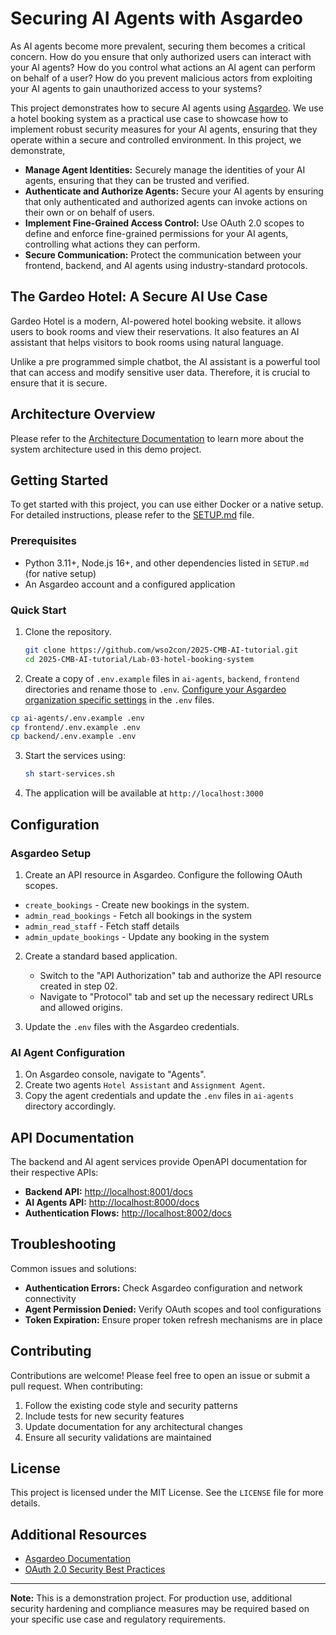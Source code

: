 # Securing AI Agents with Asgardeo

As AI agents become more prevalent, securing them becomes a critical concern. How do you ensure that only authorized users can interact with your AI agents? How do you control what actions an AI agent can perform on behalf of a user? How do you prevent malicious actors from exploiting your AI agents to gain unauthorized access to your systems?

This project demonstrates how to secure AI agents using [Asgardeo](https://wso2.com/asgardeo/). We use a hotel booking system as a practical use case to showcase how to implement robust security measures for your AI agents, ensuring that they operate within a secure and controlled environment. In this project, we demonstrate,

- **Manage Agent Identities:** Securely manage the identities of your AI agents, ensuring that they can be trusted and verified.
- **Authenticate and Authorize Agents:** Secure your AI agents by ensuring that only authenticated and authorized agents can invoke actions on their own or on behalf of users.
- **Implement Fine-Grained Access Control:** Use OAuth 2.0 scopes to define and enforce fine-grained permissions for your AI agents, controlling what actions they can perform.
- **Secure Communication:** Protect the communication between your frontend, backend, and AI agents using industry-standard protocols.

## The Gardeo Hotel: A Secure AI Use Case

Gardeo Hotel is a modern, AI-powered hotel booking website. it allows users to book rooms and view their reservations. It also features an AI assistant that helps visitors to book rooms using natural language.

Unlike a pre programmed simple chatbot, the AI assistant is a powerful tool that can access and modify sensitive user data. Therefore, it is crucial to ensure that it is secure.

## Architecture Overview

Please refer to the [Architecture Documentation](ARCHITECTURE.md) to learn more about the system architecture used in this demo project.

## Getting Started

To get started with this project, you can use either Docker or a native setup. For detailed instructions, please refer to the [SETUP.md](SETUP.md) file.

### Prerequisites

- Python 3.11+, Node.js 16+, and other dependencies listed in `SETUP.md` (for native setup)
- An Asgardeo account and a configured application

### Quick Start

1. Clone the repository.

   ```bash
   git clone https://github.com/wso2con/2025-CMB-AI-tutorial.git
   cd 2025-CMB-AI-tutorial/Lab-03-hotel-booking-system
   ```

2. Create a copy of `.env.example` files in `ai-agents`, `backend`, `frontend` directories and rename those to `.env`. [Configure your Asgardeo organization specific settings](#asgardeo-setup) in the `.env` files.

```bash
cp ai-agents/.env.example .env
cp frontend/.env.example .env
cp backend/.env.example .env
```

3. Start the services using:
   ```bash
   sh start-services.sh
   ```

4. The application will be available at `http://localhost:3000`

## Configuration

### Asgardeo Setup

1. Create an API resource in Asgardeo. Configure the following OAuth scopes.

- `create_bookings` - Create new bookings in the system.
- `admin_read_bookings` - Fetch all bookings in the system
- `admin_read_staff` - Fetch staff details
- `admin_update_bookings` - Update any booking in the system

2. Create a standard based application.
   - Switch to the "API Authorization" tab and authorize the API resource created in step 02.
   - Navigate to "Protocol" tab and set up the necessary redirect URLs and allowed origins.

3. Update the `.env` files with the Asgardeo credentials.

### AI Agent Configuration

1. On Asgardeo console, navigate to "Agents".
2. Create two agents `Hotel Assistant` and `Assignment Agent`.
3. Copy the agent credentials and update the `.env` files in `ai-agents` directory accordingly.

## API Documentation

The backend and AI agent services provide OpenAPI documentation for their respective APIs:

- **Backend API:** [http://localhost:8001/docs](http://localhost:8001/docs)
- **AI Agents API:** [http://localhost:8000/docs](http://localhost:8000/docs)
- **Authentication Flows:** [http://localhost:8002/docs](http://localhost:8002/docs)

## Troubleshooting

Common issues and solutions:

- **Authentication Errors:** Check Asgardeo configuration and network connectivity
- **Agent Permission Denied:** Verify OAuth scopes and tool configurations
- **Token Expiration:** Ensure proper token refresh mechanisms are in place

## Contributing

Contributions are welcome! Please feel free to open an issue or submit a pull request. When contributing:

1. Follow the existing code style and security patterns
2. Include tests for new security features
3. Update documentation for any architectural changes
4. Ensure all security validations are maintained

## License

This project is licensed under the MIT License. See the `LICENSE` file for more details.

## Additional Resources

- [Asgardeo Documentation](https://wso2.com/asgardeo/docs/)
- [OAuth 2.0 Security Best Practices](https://tools.ietf.org/html/draft-ietf-oauth-security-topics)

---

**Note:** This is a demonstration project. For production use, additional security hardening and compliance measures may be required based on your specific use case and regulatory requirements.
